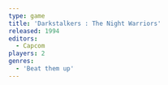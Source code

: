 ```yaml
---
type: game
title: 'Darkstalkers : The Night Warriors'
released: 1994
editors: 
  - Capcom
players: 2
genres:
  - 'Beat them up'
---
```

